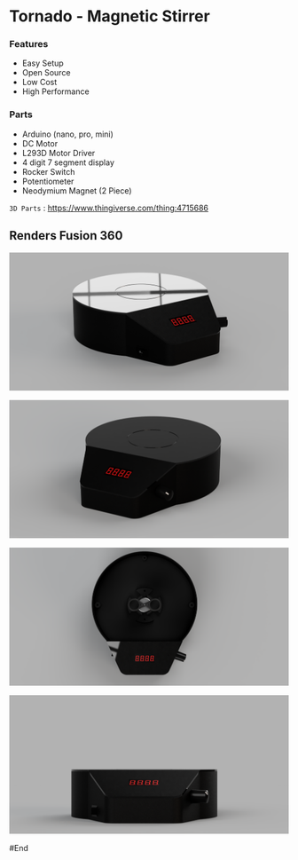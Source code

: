 # Tornado - Magnetic Stirrer

### Features

- Easy Setup
- Open Source
- Low Cost
- High Performance

### Parts

- Arduino (nano, pro, mini)
- DC Motor
- L293D Motor Driver
- 4 digit 7 segment display
- Rocker Switch
- Potentiometer
- Neodymium Magnet (2 Piece)

`3D Parts` : <https://www.thingiverse.com/thing:4715686>

## Renders Fusion 360

![](https://raw.githubusercontent.com/huseyintamer/Tornado/main/Images/Tornado-14H.png)

![](https://raw.githubusercontent.com/huseyintamer/Tornado/main/Images/Tornado-13H.png)

![](https://raw.githubusercontent.com/huseyintamer/Tornado/main/Images/Tornado-15H.png)

![](https://github.com/huseyintamer/Tornado/blob/main/Images/Tornado-12H.png)

#End
